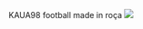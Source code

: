 KAUA98
football
made in roça
![](https://tenor.com/pt-BR/view/bmw325-bmw-blink3-street-car-gif-24111188)
